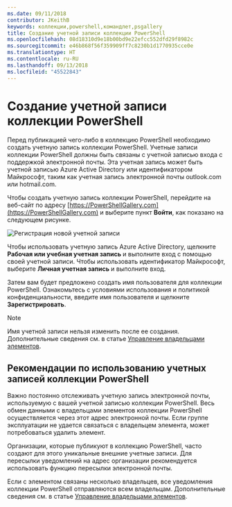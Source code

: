 ```yaml
---
ms.date: 09/11/2018
contributor: JKeithB
keywords: коллекции,powershell,командлет,psgallery
title: Создание учетной записи коллекции PowerShell
ms.openlocfilehash: 08d18310d9e18b00bd9e22efcc552dfd29f8982c
ms.sourcegitcommit: e46b868f56f359909ff7c8230b1d1770935cce0e
ms.translationtype: HT
ms.contentlocale: ru-RU
ms.lasthandoff: 09/13/2018
ms.locfileid: "45522843"
---
```

# <a name="creating-a-powershell-gallery-account"></a>Создание учетной записи коллекции PowerShell

Перед публикацией чего-либо в коллекцию PowerShell необходимо создать учетную запись коллекции PowerShell.
Учетные записи коллекции PowerShell должны быть связаны с учетной записью входа с поддержкой электронной почты. Эта учетная запись может быть учетной записью Azure Active Directory или идентификатором Майкрософт, таким как учетная запись электронной почты outlook.com или hotmail.com.

Чтобы создать учетную запись коллекции PowerShell, перейдите на веб-сайт по адресу [https://PowerShellGallery.com](https://PowerShellGallery.com) и выберите пункт **Войти**, как показано на следующем рисунке.

![Регистрация новой учетной записи](../../Images/CreateAccount-Register.png)

Чтобы использовать учетную запись Azure Active Directory, щелкните **Рабочая или учебная учетная запись** и выполните вход с помощью своей учетной записи. Чтобы использовать идентификатор Майкрософт, выберите **Личная учетная запись** и выполните вход.

Затем вам будет предложено создать имя пользователя для коллекции PowerShell. Ознакомьтесь с условиями использования и политикой конфиденциальности, введите имя пользователя и щелкните **Зарегистрировать**.

> [!NOTE]
> Имя учетной записи нельзя изменить после ее создания. Дополнительные сведения см. в статье [Управление владельцами элементов](managing-item-owners.md).

## <a name="recommended-practices-for-powershell-gallery-accounts"></a>Рекомендации по использованию учетных записей коллекции PowerShell

Важно постоянно отслеживать учетную запись электронной почты, используемую с вашей учетной записью коллекции PowerShell. Весь обмен данными с владельцами элементов коллекции PowerShell осуществляется через этот адрес электронной почты. Если группе эксплуатации не удается связаться с владельцем элемента, может потребоваться удалить элемент.

Организации, которые публикуют в коллекцию PowerShell, часто создают для этого уникальные внешние учетные записи. Для пересылки уведомлений на адрес организации рекомендуется использовать функцию пересылки электронной почты.

Если с элементом связаны несколько владельцев, все уведомления коллекции PowerShell отправляются всем владельцам. Дополнительные сведения см. в статье [Управление владельцами элементов](managing-item-owners.md).
